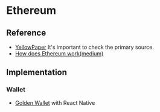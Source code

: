 # Ethereum

## Reference
- [YellowPaper](https://ethereum.github.io/yellowpaper/paper.pdf) It's important to check the primary source.
- [How does Ethereum work(medium)](https://medium.com/@preethikasireddy/how-does-ethereum-work-anyway-22d1df506369)

## Implementation
### Wallet
- [Golden Wallet](https://github.com/goldennetwork/golden-wallet-react-native) with React Native
